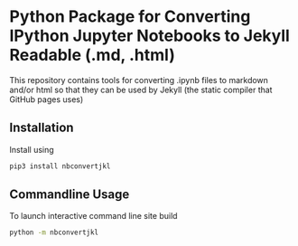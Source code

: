 # Python Package for Converting IPython Jupyter Notebooks to Jekyll Readable (.md, .html)

This repository contains tools for converting .ipynb files to markdown and/or html so that they can be used by Jekyll (the static compiler that GitHub pages uses)

## Installation

Install using 
```bash
pip3 install nbconvertjkl
```

## Commandline Usage

To launch interactive command line site build
```bash
python -m nbconvertjkl
```

